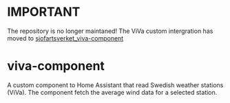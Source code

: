 # IMPORTANT
The repository is no longer maintaned! The ViVa custom intergration has moved to [sjofartsverket_viva-component](https://github.com/patrickribbing/sjofartsverket_viva-component)

# viva-component
A custom component to Home Assistant that read Swedish weather stations (ViVa). The component fetch the average wind data for a selected station.
